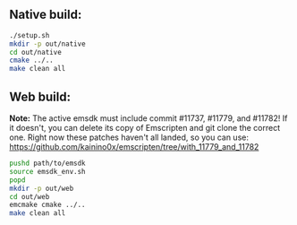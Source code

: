## Native build:

```sh
./setup.sh
mkdir -p out/native
cd out/native
cmake ../..
make clean all
```

## Web build:

**Note:** The active emsdk must include commit #11737, #11779, and #11782!
If it doesn't, you can delete its copy of Emscripten and git clone the correct
one. Right now these patches haven't all landed, so you can use:
https://github.com/kainino0x/emscripten/tree/with_11779_and_11782

```sh
pushd path/to/emsdk
source emsdk_env.sh
popd
mkdir -p out/web
cd out/web
emcmake cmake ../..
make clean all
```
